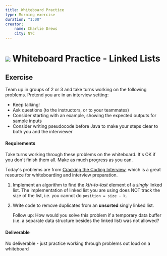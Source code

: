 ```yaml
---
title: Whiteboard Practice
type: Morning exercise
duration: "1:00"
creator:
    name: Charlie Drews
    city: NYC
---
```


# ![](https://ga-dash.s3.amazonaws.com/production/assets/logo-9f88ae6c9c3871690e33280fcf557f33.png) Whiteboard Practice - Linked Lists

## Exercise

Team up in groups of 2 or 3 and take turns working on the following problems. Pretend you are in an interview setting:
- Keep talking!
- Ask questions (to the instructors, or to your teammates)
- Consider starting with an example, showing the expected outputs for sample inputs
- Consider writing pseudocode before Java to make your steps clear to both you and the interviewer

#### Requirements

Take turns working through these problems on the whiteboard. It's OK if you don't finish them all. Make as much progress as you can.

Today's problems are from [Cracking the Coding Interview](https://www.amazon.com/Cracking-Coding-Interview-Programming-Questions/dp/098478280X), which is a great resource for whiteboarding and interview preparation.

1. Implement an algorithm to find the _kth-to-last_ element of a _singly_ linked list. The implementation of linked list you are using does NOT track the size of the list, i.e. you cannot do `position = size - k`.

2. Write code to remove duplicates from an **unsorted** singly linked list.

	Follow up: How would you solve this problem if a temporary data buffer (i.e. a separate data structure besides the linked list) was not allowed?


#### Deliverable

No deliverable - just practice working through problems out loud on a whiteboard
